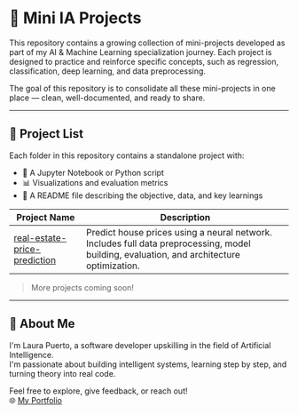 # 🤖 Mini IA Projects

This repository contains a growing collection of mini-projects developed as part of my AI & Machine Learning specialization journey. Each project is designed to practice and reinforce specific concepts, such as regression, classification, deep learning, and data preprocessing.

The goal of this repository is to consolidate all these mini-projects in one place — clean, well-documented, and ready to share.

---

## 📁 Project List

Each folder in this repository contains a standalone project with:

- 🧪 A Jupyter Notebook or Python script
- 📊 Visualizations and evaluation metrics
- 📄 A README file describing the objective, data, and key learnings

| Project Name | Description |
|--------------|-------------|
| [real-estate-price-prediction](https://github.com/LauraPuerto82/mini-ia-projects-/tree/master/01.-%20Deep%20Learning%20for%20Real%20Estate%20Price%20Prediction) | Predict house prices using a neural network. Includes full data preprocessing, model building, evaluation, and architecture optimization. |

> More projects coming soon!

---

## 🚀 About Me

I'm Laura Puerto, a software developer upskilling in the field of Artificial Intelligence.  
I'm passionate about building intelligent systems, learning step by step, and turning theory into real code.

Feel free to explore, give feedback, or reach out!  
🌐 [My Portfolio](https://laura-puerto-portfolio.vercel.app/)

